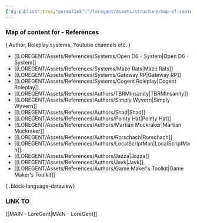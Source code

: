 ```yaml
---
{"dg-publish":true,"permalink":"/loregent/assets/structure/map-of-content/moc-references/"}
---
```


### Map of content for - References
( Author, Roleplay systems, Youtube channels etc. )

- [[LOREGENT/Assets/References/Systems/Open D6 - System\|Open D6 - System]]
- [[LOREGENT/Assets/References/Systems/Maze Rats\|Maze Rats]]
- [[LOREGENT/Assets/References/Systems/Gateway RP\|Gateway RP]]
- [[LOREGENT/Assets/References/Systems/Cogent Roleplay\|Cogent Roleplay]]
- [[LOREGENT/Assets/References/Authors/TBRMInsanity\|TBRMInsanity]]
- [[LOREGENT/Assets/References/Authors/Simply Wyvern\|Simply Wyvern]]
- [[LOREGENT/Assets/References/Authors/Shad\|Shad]]
- [[LOREGENT/Assets/References/Authors/Pointy Hat\|Pointy Hat]]
- [[LOREGENT/Assets/References/Authors/Martian Muckraker\|Martian Muckraker]]
- [[LOREGENT/Assets/References/Authors/Rorschach\|Rorschach]]
- [[LOREGENT/Assets/References/Authors/LocalScriptMan\|LocalScriptMan]]
- [[LOREGENT/Assets/References/Authors/Jazza\|Jazza]]
- [[LOREGENT/Assets/References/Authors/Javk\|Javk]]
- [[LOREGENT/Assets/References/Authors/Game Maker's Toolkit\|Game Maker's Toolkit]]

{ .block-language-dataview}

### LINK TO
[[MAIN - LoreGent\|MAIN - LoreGent]]